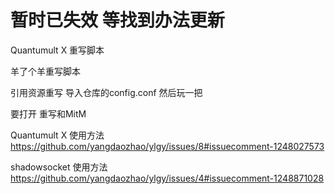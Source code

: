 # 暂时已失效 等找到办法更新

Quantumult X 重写脚本

羊了个羊重写脚本

引用资源重写 导入仓库的config.conf 然后玩一把

要打开 重写和MitM


Quantumult X 使用方法  https://github.com/yangdaozhao/ylgy/issues/8#issuecomment-1248027573

shadowsocket 使用方法  https://github.com/yangdaozhao/ylgy/issues/4#issuecomment-1248871028





